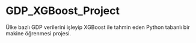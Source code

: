 # GDP_XGBoost_Project
Ülke bazlı GDP verilerini işleyip XGBoost ile tahmin eden Python tabanlı bir makine öğrenmesi projesi.

